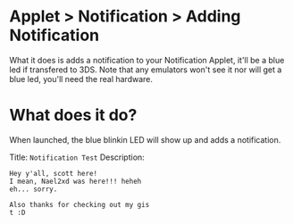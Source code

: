 # Applet > Notification > Adding Notification

What it does is adds a notification to your Notification Applet, it'll be a blue led if transfered to 3DS. Note that any emulators won't see it nor will get a blue led, you'll need the real hardware.

# What does it do?

When launched, the blue blinkin LED will show up and adds a notification.

Title: `Notification Test`
Description:
```
Hey y'all, scott here!
I mean, Nael2xd was here!!! heheh
eh... sorry.

Also thanks for checking out my gis
t :D
```